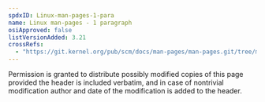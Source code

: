 ```yaml
---
spdxID: Linux-man-pages-1-para
name: Linux man-pages - 1 paragraph
osiApproved: false
listVersionAdded: 3.21
crossRefs: 
  - "https://git.kernel.org/pub/scm/docs/man-pages/man-pages.git/tree/man2/getcpu.2#n4"
---
```


Permission is granted to distribute possibly modified copies of this page provided the header is included verbatim, and in case of nontrivial modification author and date of the modification is added to the header.
